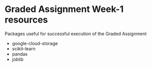 # Graded Assignment Week-1 resources

Packages useful for successful execution of the Graded Assignment
- google-cloud-storage
- scikit-learn
- pandas
- joblib
